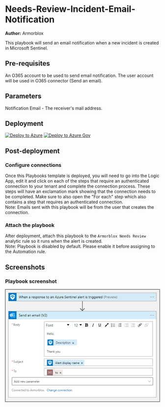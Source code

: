 # Needs-Review-Incident-Email-Notification
**Author:** Armorblox

This playbook will send an email notification when a new incident is created in Microsoft Sentinel.
## Pre-requisites
An O365 account to be used to send email notification. The user account will be used in O365 connector (Send an email).

## Parameters
Notification Email - The receiver's mail address.

## Deployment                                                                                         
[![Deploy to Azure](https://aka.ms/deploytoazurebutton)](https://portal.azure.com/#create/Microsoft.Template/uri/https%3A%2F%2Fraw.githubusercontent.com%2Farmorblox%2FAzure-Sentinel%2Fxoriant%2FSolutions%2FArmorblox%2FPlaybooks%2Fazuredeploy.json)
[![Deploy to Azure Gov](https://aka.ms/deploytoazuregovbutton)](https://portal.azure.us/#create/Microsoft.Template/uri/https%3A%2F%2Fraw.githubusercontent.com%2Farmorblox%2FAzure-Sentinel%2xoriant%2FSolutions%2FArmorblox%2FPlaybooks%2Fazuredeploy.json)
 

## Post-deployment

### Configure connections
Once this Playbooks template is deployed, you will need to go into the Logic App, edit it and click on each of the steps that require an authenticated connection to your tenant and complete the connection process. These steps will have an exclamation mark showing that the connection needs to be completed. Make sure to also open the "For each" step which also contains a step that requires an authenticated connection.<br>
Note:  Emails sent with this playbook will be from the user that creates the connection.

### Attach the playbook
After deployment, attach this playbook to the `Armorblox Needs Review` analytic rule so it runs when the alert is created.</br>
Note: Playbook is disabled by default. Please enable it before assigning to the Automation rule.

## Screenshots
### Playbook screenshot
![Playbook](./images/Playbook_Send-email-alert.png)
